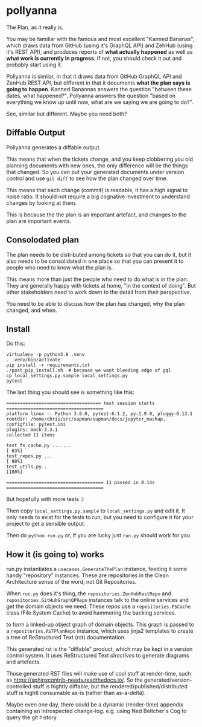 # pollyanna

The Plan, as it really is.

You may be familiar with the famous and most excellent "Kanned Bananas",
which draws data from GitHub (using it's GraphQL API)
and ZehHub (using it's REST API),
and produces reports of **what actually happened**
as well as **what work is currently in progress**.
If not, you should check it out and probably start using it.

Pollyanna is similar, in that it draws data from GitHub GraphQL API and ZenHub REST API,
but different in that it documents **what the plan says is going to happen**.
Kanned Banannas answers the question "between these dates, what happened?".
Pollyanna answers the question "based on everything we know up until now,
what are we saying we are going to do?".

See, similar but different. Maybe you need both?


## Diffable Output

Pollyanna generates a diffable output.

This means that when the tickets change,
and you keep clobbering you old planning documents with new ones,
the only difference will be the things that changed.
So you can put your generated documents under version control
and use `git diff` to see how the plan changed over time.

This means that each change (commit) is readable,
it has a high signal to noise ratio.
It should not require a big cognative investment
to understand changes by looking at them.

This is because the the plan is an important artefact,
and changes to the plan are important events.

## Consolodated plan

The plan needs to be distributed among tickets
so that you can do it,
but it also needs to be consolidated in one place
so that you can present it to people
who need to know what the plan is.

This means more than just the people
who need to do what is in the plan.
They are generally happy with tickets at home,
"in the context of doing".
But other stakeholders need to work down to the detail
from their perspective.

You need to be able to discuss how the plan has changed,
why the plan changed, and when.

## Install

Do this:
```
virtualenv -p python3.8 .venv
. .venv/bin/activate
pip install -r requirements.txt
./post_pip_install.sh  # because we want bleeding edge of gql
cp local_settings.py.sample local_settings.py
pytest
```

The last thing you should see is something like this:
```
=================================== test session starts ====================================
platform linux -- Python 3.8.0, pytest-6.1.2, py-1.9.0, pluggy-0.13.1
rootdir: /home/chris/src/supman/supman/docs/jupyter_mashup, configfile: pytest.ini
plugins: mock-3.3.1
collected 11 items                                                                         

test_fs_cache.py .......                                                             [ 63%]
test_repos.py ...                                                                    [ 90%]
test_utils.py .                                                                      [100%]

==================================== 11 passed in 0.14s ====================================
```
But hopefully with more tests :)

Then copy `local_settings.py.sample` to `local_settings.py` and edit it.
It only needs to exist for the tests to run,
but you need to configure it for your project to get a sensible output.

Then do `python run.py` or, if you are lucky just `run.py` should work for you.

## How it (is going to) works

run.py instantiates a `usecases.GenerateThePlan` instance,
feeding it some handy "repository" instances.
These are repositories in the Clean Architecture sense of the word,
not Git Repositories.

When `run.py` does it's thing,
the `repositories.ZenHubRestRepo`
and `repositories.GitHubGraphQPRepo` instances
talk to the online services and get the domain objects we need.
These repos use a `repositories.FSCache` class (File System Cache)
to avoid hammering the backing services.

to form a linked-up object graph of domain objects.
This graph is passed to a `repositories.RSTPlanRepo` instance,
which uses jinja2 templates to create
a tree of ReStructured Text (rst) documentation.

This generated rst is the "diffable" product,
which may be kept in a version control system.
It uses ReStructured Text *directives* to generate diagrams and artefacts.

Those generated RST files will make use of cool stuff at render-time,
such as https://sphinxcontrib-needs.readthedocs.io/.
So the generated/version-controlled stuff is hightly diffable,
but the rendered/published/distributed stuff
is hightl consumable as-is (rather than as-a-delta).

Maybe even one day, there could be a dynamic (render-time)
appendix containing an introspected change-log.
e.g. using Ned Beltcher's Cog to query the git history.
